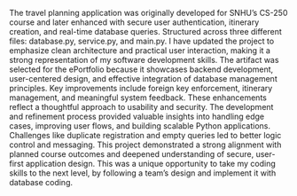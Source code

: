 The travel planning application was originally developed for SNHU’s CS-250 course and later enhanced with secure user authentication, itinerary creation, and real-time database queries. Structured across three different files: database.py, service.py, and main.py. I have updated the project to emphasize clean architecture and practical user interaction, making it a strong representation of my software development skills.
The artifact was selected for the ePortfolio because it showcases backend development, user-centered design, and effective integration of database management principles. Key improvements include foreign key enforcement, itinerary management, and meaningful system feedback. These enhancements reflect a thoughtful approach to usability and security.
The development and refinement process provided valuable insights into handling edge cases, improving user flows, and building scalable Python applications. Challenges like duplicate registration and empty queries led to better logic control and messaging. This project demonstrated a strong alignment with planned course outcomes and deepened understanding of secure, user-first application design. This was a unique opportunity to take my coding skills to the next level, by following a team’s design and implement it with database coding.
